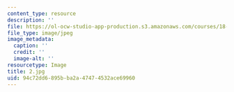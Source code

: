 ```yaml
---
content_type: resource
description: ''
file: https://ol-ocw-studio-app-production.s3.amazonaws.com/courses/18-03-differential-equations-spring-2010/94c72dd6895bba2a47474532ace69960_2.jpg
file_type: image/jpeg
image_metadata:
  caption: ''
  credit: ''
  image-alt: ''
resourcetype: Image
title: 2.jpg
uid: 94c72dd6-895b-ba2a-4747-4532ace69960
---
```

